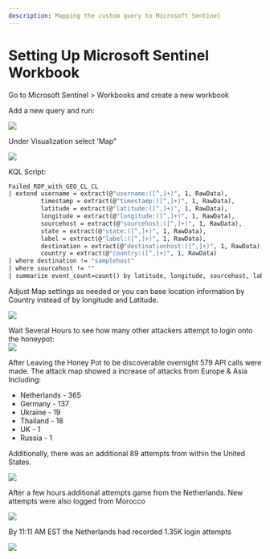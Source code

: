 ```yaml
---
description: Mapping the custom query to Microsoft Sentinel
---
```


# Setting Up Microsoft Sentinel Workbook

Go to Microsoft Sentinel > Workbooks and create a new workbook

Add a new query and run:

![](<../.gitbook/assets/image (18).png>)

Under Visualization select 'Map"

![](<../.gitbook/assets/image (19).png>)

KQL Script:

```custom.2
Failed_RDP_with_GEO_CL_CL
| extend username = extract(@"username:([^,]+)", 1, RawData),
         timestamp = extract(@"timestamp:([^,]+)", 1, RawData),
         latitude = extract(@"latitude:([^,]+)", 1, RawData),
         longitude = extract(@"longitude:([^,]+)", 1, RawData),
         sourcehost = extract(@"sourcehost:([^,]+)", 1, RawData),
         state = extract(@"state:([^,]+)", 1, RawData),
         label = extract(@"label:([^,]+)", 1, RawData),
         destination = extract(@"destinationhost:([^,]+)", 1, RawData),
         country = extract(@"country:([^,]+)", 1, RawData)
| where destination != "samplehost"
| where sourcehost != ""
| summarize event_count=count() by latitude, longitude, sourcehost, label,destination, country

```

Adjust Map settings as needed or you can base location information by Country instead of by longitude and Latitude.

![](<../.gitbook/assets/image (20).png>)

Wait Several Hours to see how many other attackers attempt to login onto the honeypot:\
![](<../.gitbook/assets/image (21).png>)



After Leaving the Honey Pot to be discoverable overnight 579 API calls were made. The attack map showed a increase of attacks from Europe & Asia Including:&#x20;

* Netherlands - 365
* Germany - 137&#x20;
* Ukraine - 19
* Thailand - 18
* UK - 1
* Russia - 1

Additionally, there was an additional 89 attempts from within the United States.&#x20;

![](<../.gitbook/assets/image (23).png>)

After a few hours additional attempts game from the Netherlands. New attempts were also logged from Morocco&#x20;

![](<../.gitbook/assets/image (24).png>)

By 11:11 AM EST the Netherlands had recorded 1.35K login attempts

![](../.gitbook/assets/image.png)

